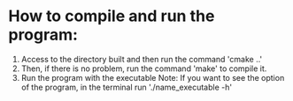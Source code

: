 # How to compile and run the program:
1. Access to the directory built and then run the command 'cmake ..'
2. Then, if there is no problem, run the command 'make' to compile it.
3. Run the program with the executable
Note: If you want to see the option of the program, in the terminal run './name_executable -h'
